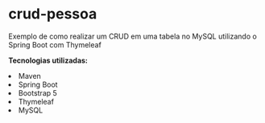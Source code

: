 # crud-pessoa
 Exemplo de como realizar um CRUD em uma tabela no MySQL utilizando o Spring Boot com Thymeleaf

<b>Tecnologias utilizadas:</b>
<li>Maven</li>
<li>Spring Boot</li>
<li>Bootstrap 5</li>
<li>Thymeleaf</li>
<li>MySQL</li>
